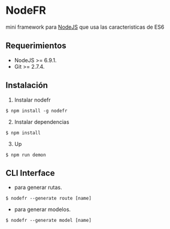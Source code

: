 # NodeFR
mini framework para [NodeJS](https://github.com/nodejs/node) que usa las caracteristicas de ES6

## Requerimientos
- NodeJS  >=  6.9.1.
- Git >= 2.7.4.


## Instalación


1. Instalar nodefr
```
$ npm install -g nodefr
```

2. Instalar dependencias
```
$ npm install
```

3. Up
```
$ npm run demon
```

## CLI Interface
* para generar rutas.
```
$ nodefr --generate route [name]
```

* para generar modelos.
```
$ nodefr --generate model [name]
```
